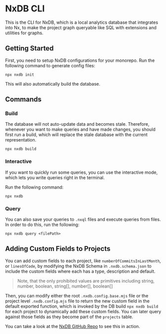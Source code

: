 
# NxDB CLI

This is the CLI for NxDB, which is a local analytics database that integrates into Nx, to make the project graph queryable like SQL with extensions and utilities for graphs.

## Getting Started

First, you need to setup NxDB configurations for your monorepo. Run the following command to generate config files:

```plaintext
npx nxdb init
```

This will also automatically build the database.

## Commands

### Build

The database will not auto-update data and becomes stale. Therefore, whenever you want to make queries and have made changes, you should first run a build, which will replace the stale database with the current representation.

```plaintext
npx nxdb build
```

### Interactive

If you want to quickly run some queries, you can use the interactive mode, which lets you write queries right in the terminal.

Run the following command:
```plaintext
npx nxdb
```

### Query

You can also save your queries to `.nxql` files and execute queries from files. In order to do this, run the following:

```plaintext
npx nxdb query <filePath>
```

## Adding Custom Fields to Projects 

You can add custom fields to each project, like `numberOfCommitsInLastMonth`, or `linesOfCode`, by modifying the NxDB Schema in `.nxdb.schema.json` to include the custom fields where each has a type, description and default.
> Note, that the only prohibited values are primitives including string, number, boolean, string[], number[], boolean[]

Then, you can modify either the root `.nxdb.config.base.mjs` file or the project level `.nxdb.config.mjs` file to return the new custom field in the default exported function, which is invoked by the DB build `npx nxdb build` for each project to dynamically add these custom fields. You can later query against those fields as they become part of the `projects` table.

You can take a look at the [NxDB GitHub Repo](https://github.com/HaasStefan/nxdb) to see this in action.